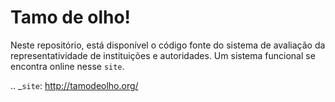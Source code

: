 Tamo de olho!
=============

Neste repositório, está disponível o código fonte do sistema de avaliação da representatividade de instituições e autoridades. Um sistema funcional se encontra online nesse `site`.


.. _`site`: http://tamodeolho.org/

